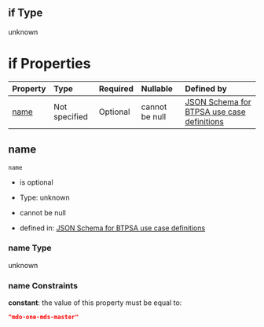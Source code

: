 ## if Type

unknown

# if Properties

| Property      | Type          | Required | Nullable       | Defined by                                                                                                                                                                                                        |
| :------------ | :------------ | :------- | :------------- | :---------------------------------------------------------------------------------------------------------------------------------------------------------------------------------------------------------------- |
| [name](#name) | Not specified | Optional | cannot be null | [JSON Schema for BTPSA use case definitions](btpsa-usecase-properties-services-items-allof-2-then-allof-32-if-properties-name.md "undefined#/properties/services/items/allOf/2/then/allOf/32/if/properties/name") |

## name



`name`

*   is optional

*   Type: unknown

*   cannot be null

*   defined in: [JSON Schema for BTPSA use case definitions](btpsa-usecase-properties-services-items-allof-2-then-allof-32-if-properties-name.md "undefined#/properties/services/items/allOf/2/then/allOf/32/if/properties/name")

### name Type

unknown

### name Constraints

**constant**: the value of this property must be equal to:

```json
"mdo-one-mds-master"
```
